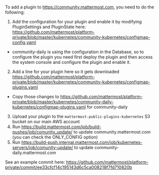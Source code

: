 
To add a plugin to https://community.mattermost.com, you need to do the following:

1. Add the configuration for your plugin and enable it by modifying PluginSettings and PluginState here: https://github.com/mattermost/platform-private/blob/master/kubernetes/community-kubernetes/configmap-config.yaml
  - community-daily is using the configuration in the Database, so to configure the plugin you need first deploy the plugin and then access the system console and configure the plugin and enable it.
2. Add a line for your plugin here so it gets downloaded https://github.com/mattermost/platform-private/blob/master/kubernetes/community-kubernetes/configmap-plugins.yaml
  - Copy those changes to https://github.com/mattermost/platform-private/blob/master/kubernetes/community-daily-kubernetes/configmap-plugins.yaml for community-daily
3. Upload your plugin to the `mattermost-public-plugins-kubernetes` S3 bucket on our main AWS account
4. Run https://build.mattermost.com/job/build-pushes/job/comunity_update/ to update community.mattermost.com (you can check the ONLY_CONFIG option)
5. Run https://build-push.internal.mattermost.com/job/kubernetes-servers/job/comunity-update/ to update community-daily.mattermost.com


See an example commit here: https://github.com/mattermost/platform-private/commit/ee33cfcf14c195143d6c5ca008218f7fd710820b
